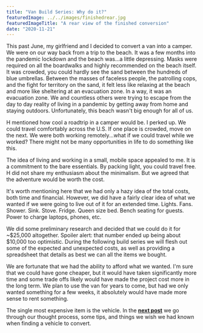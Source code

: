 ```yaml
---
title: "Van Build Series: Why do it?"
featuredImage: ../../images/finishedrear.jpg
featuredImageTitle: "A rear view of the finished conversion"
date: "2020-11-21"
---
```


This past June, my girlfriend and I decided to convert a van into a camper. We were on our way back from a trip to the beach. It was a few months into the pandemic lockdown and the beach was...a little depressing. Masks were required on all the boardwalks and highly recommended on the beach itself. It was crowded, you could hardly see the sand between the hundreds of blue umbrellas. Between the masses of faceless people, the patrolling cops, and the fight for territory on the sand, it felt less like relaxing at the beach and more like sheltering at an evacuation zone. In a way, it was an evacuation zone. We and countless others were trying to escape from the day to day reality of living in a pandemic by getting away from home and staying outdoors. Unfortunately, this beach wasn't big enough for all of us.

H mentioned how cool a roadtrip in a camper would be. I perked up. We could travel comfortably across the U.S. If one place is crowded, move on the next. We were both working remotely...what if we could travel while we worked? There might not be many opportunities in life to do something like this. 

The idea of living and working in a small, mobile space appealed to me. It is a commitment to the bare essentials. By packing light, you could travel free. H did not share my enthusiasm about the minimalism. But we agreed that the adventure would be worth the cost.

It's worth mentioning here that we had only a hazy idea of the total costs, both time and financial. However, we did have a fairly clear idea of what we wanted if we were going to live out of it for an extended time. Lights. Fans. Shower. Sink. Stove. Fridge. Queen size bed. Bench seating for guests. Power to charge laptops, phones, etc.

 We did some preliminary research and decided that we could do it for ~$25,000 altogether. Spoiler alert: that number ended up being about $10,000 too optimistic. During the following build series we will flesh out some of the expected and unexpected costs, as well as providing a spreadsheet that details as best we can all the items we bought.

We are fortunate that we had the ability to afford what we wanted. I'm sure that we could have gone cheaper, but it would have taken significantly more time and some trade offs likely would have made the project cost more in the long term. We plan to use the van for years to come, but had we only wanted something for a few weeks, it absolutely would have made more sense to rent something.

The single most expensive item is the vehicle. In the **[next post](../van-build-finding-a-vehicle)** we go through our thought process, some tips, and things we wish we had known when finding a vehicle to convert.